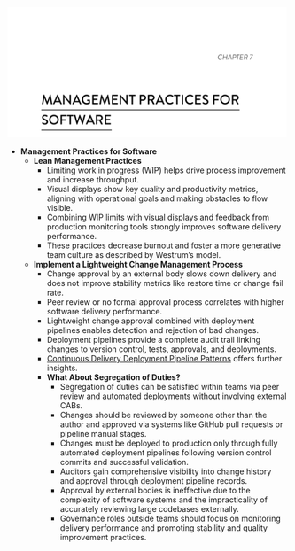 ![softwaremgmt-ch07](softwaremgmt-ch07.best.png)

- **Management Practices for Software**
  - **Lean Management Practices**
    - Limiting work in progress (WIP) helps drive process improvement and increase throughput.
    - Visual displays show key quality and productivity metrics, aligning with operational goals and making obstacles to flow visible.
    - Combining WIP limits with visual displays and feedback from production monitoring tools strongly improves software delivery performance.
    - These practices decrease burnout and foster a more generative team culture as described by Westrum’s model.
  - **Implement a Lightweight Change Management Process**
    - Change approval by an external body slows down delivery and does not improve stability metrics like restore time or change fail rate.
    - Peer review or no formal approval process correlates with higher software delivery performance.
    - Lightweight change approval combined with deployment pipelines enables detection and rejection of bad changes.
    - Deployment pipelines provide a complete audit trail linking changes to version control, tests, approvals, and deployments.
    - [Continuous Delivery Deployment Pipeline Patterns](https://continuousdelivery.com/implementing/patterns/) offers further insights.
    - **What About Segregation of Duties?**
      - Segregation of duties can be satisfied within teams via peer review and automated deployments without involving external CABs.
      - Changes should be reviewed by someone other than the author and approved via systems like GitHub pull requests or pipeline manual stages.
      - Changes must be deployed to production only through fully automated deployment pipelines following version control commits and successful validation.
      - Auditors gain comprehensive visibility into change history and approval through deployment pipeline records.
      - Approval by external bodies is ineffective due to the complexity of software systems and the impracticality of accurately reviewing large codebases externally.
      - Governance roles outside teams should focus on monitoring delivery performance and promoting stability and quality improvement practices.
